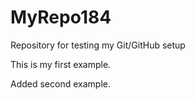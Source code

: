 # MyRepo184
Repository for testing my Git/GitHub setup


This is my first example.


Added second example.